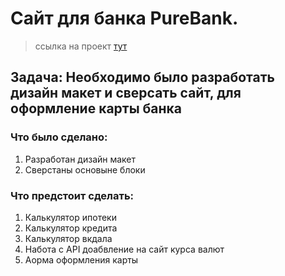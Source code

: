 # Сайт для банка PureBank. 
> ссылка на проект <a href="https://isaagverdiev.github.io/KoreanCrem/">тут</a>
## Задача: Необходимо было разработать дизайн макет и сверсать сайт, для оформление карты банка

### Что было сделано:
1. Разработан дизайн макет
2. Сверстаны основыне блоки	

### Что предстоит сделать:
1. Калькулятор ипотеки 
2. Калькулятор кредита
3. Калькулятор вкдала
4. Hабота с API доабвление на сайт курса валют
5. Aорма оформления карты
